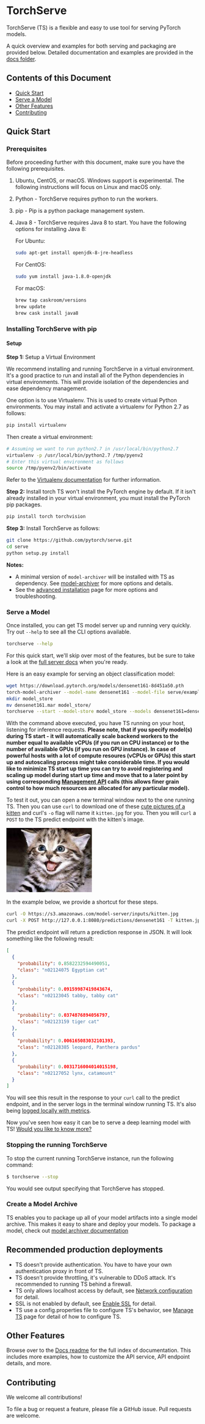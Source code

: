TorchServe
=======

TorchServe (TS) is a flexible and easy to use tool for serving PyTorch models.

A quick overview and examples for both serving and packaging are provided below. Detailed documentation and examples are provided in the [docs folder](docs/README.md).

## Contents of this Document
* [Quick Start](#quick-start)
* [Serve a Model](#serve-a-model)
* [Other Features](#other-features)
* [Contributing](#contributing)


## Quick Start
### Prerequisites
Before proceeding further with this document, make sure you have the following prerequisites.
1. Ubuntu, CentOS, or macOS. Windows support is experimental. The following instructions will focus on Linux and macOS only.
1. Python     - TorchServe requires python to run the workers.
1. pip        - Pip is a python package management system.
1. Java 8     - TorchServe requires Java 8 to start. You have the following options for installing Java 8:

    For Ubuntu:
    ```bash
    sudo apt-get install openjdk-8-jre-headless
    ```

    For CentOS:
    ```bash
    sudo yum install java-1.8.0-openjdk
    ```

    For macOS:
    ```bash
    brew tap caskroom/versions
    brew update
    brew cask install java8
    ```

### Installing TorchServe with pip

#### Setup

**Step 1:** Setup a Virtual Environment

We recommend installing and running TorchServe in a virtual environment. It's a good practice to run and install all of the Python dependencies in virtual environments. This will provide isolation of the dependencies and ease dependency management.

One option is to use Virtualenv. This is used to create virtual Python environments. You may install and activate a virtualenv for Python 2.7 as follows:

```bash
pip install virtualenv
```

Then create a virtual environment:
```bash
# Assuming we want to run python2.7 in /usr/local/bin/python2.7
virtualenv -p /usr/local/bin/python2.7 /tmp/pyenv2
# Enter this virtual environment as follows
source /tmp/pyenv2/bin/activate
```

Refer to the [Virtualenv documentation](https://virtualenv.pypa.io/en/stable/) for further information.

**Step 2:** Install torch
TS won't install the PyTorch engine by default. If it isn't already installed in your virtual environment, you must install the PyTorch pip packages.

```bash
pip install torch torchvision
```

**Step 3:** Install TorchServe as follows:

```bash
git clone https://github.com/pytorch/serve.git
cd serve
python setup.py install
```

**Notes:**
* A minimal version of `model-archiver` will be installed with TS as dependency. See [model-archiver](model-archiver/README.md) for more options and details.
* See the [advanced installation](docs/install.md) page for more options and troubleshooting.

### Serve a Model

Once installed, you can get TS model server up and running very quickly. Try out `--help` to see all the CLI options available.

```bash
torchserve --help
```

For this quick start, we'll skip over most of the features, but be sure to take a look at the [full server docs](docs/server.md) when you're ready.

Here is an easy example for serving an object classification model:
```bash
wget https://download.pytorch.org/models/densenet161-8d451a50.pth
torch-model-archiver --model-name densenet161 --model-file serve/examples/densenet_161/model.py --serialized-file densenet161-8d451a50.pth --extra-files serve/examples/index_to_name.json
mkdir model_store
mv densenet161.mar model_store/
torchserve --start --model-store model_store --models densenet161=densenet161.mar
```

With the command above executed, you have TS running on your host, listening for inference requests. **Please note, that if you specify model(s) during TS start - it will automatically scale backend workers to the number equal to available vCPUs (if you run on CPU instance) or to the number of available GPUs (if you run on GPU instance). In case of powerful hosts with a lot of compute resoures (vCPUs or GPUs) this start up and autoscaling process might take considerable time. If you would like to minimize TS start up time you can try to avoid registering and scaling up model during start up time and move that to a later point by using corresponding [Management API](docs/management_api.md#register-a-model) calls (this allows finer grain control to how much resources are allocated for any particular model).**

To test it out, you can open a new terminal window next to the one running TS. Then you can use `curl` to download one of these [cute pictures of a kitten](https://www.google.com/search?q=cute+kitten&tbm=isch&hl=en&cr=&safe=images) and curl's `-o` flag will name it `kitten.jpg` for you. Then you will `curl` a `POST` to the TS predict endpoint with the kitten's image.

![kitten](docs/images/kitten_small.jpg)

In the example below, we provide a shortcut for these steps.

```bash
curl -O https://s3.amazonaws.com/model-server/inputs/kitten.jpg
curl -X POST http://127.0.0.1:8080/predictions/densenet161 -T kitten.jpg
```

The predict endpoint will return a prediction response in JSON. It will look something like the following result:

```json
[
  {
    "probability": 0.8582232594490051,
    "class": "n02124075 Egyptian cat"
  },
  {
    "probability": 0.09159987419843674,
    "class": "n02123045 tabby, tabby cat"
  },
  {
    "probability": 0.0374876894056797,
    "class": "n02123159 tiger cat"
  },
  {
    "probability": 0.006165083032101393,
    "class": "n02128385 leopard, Panthera pardus"
  },
  {
    "probability": 0.0031716004014015198,
    "class": "n02127052 lynx, catamount"
  }
]
```

You will see this result in the response to your `curl` call to the predict endpoint, and in the server logs in the terminal window running TS. It's also being [logged locally with metrics](docs/metrics.md).

Now you've seen how easy it can be to serve a deep learning model with TS! [Would you like to know more?](docs/server.md)

### Stopping the running TorchServe
To stop the current running TorchServe instance, run the following command:
```bash
$ torchserve --stop
```
You would see output specifying that TorchServe has stopped.

### Create a Model Archive

TS enables you to package up all of your model artifacts into a single model archive. This makes it easy to share and deploy your models.
To package a model, check out [model archiver documentation](model-archiver/README.md)

## Recommended production deployments

* TS doesn't provide authentication. You have to have your own authentication proxy in front of TS.
* TS doesn't provide throttling, it's vulnerable to DDoS attack. It's recommended to running TS behind a firewall.
* TS only allows localhost access by default, see [Network configuration](docs/configuration.md#configure-ts-listening-port) for detail.
* SSL is not enabled by default, see [Enable SSL](docs/configuration.md#enable-ssl) for detail.
* TS use a config.properties file to configure TS's behavior, see [Manage TS](docs/configuration.md) page for detail of how to configure TS.

## Other Features

Browse over to the [Docs readme](docs/README.md) for the full index of documentation. This includes more examples, how to customize the API service, API endpoint details, and more.

## Contributing

We welcome all contributions!

To file a bug or request a feature, please file a GitHub issue. Pull requests are welcome.